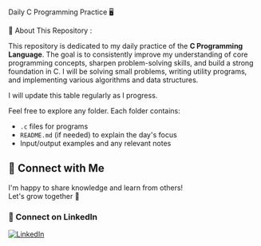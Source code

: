 Daily C Programming Practice 🖥️

📌 About This Repository : 

This repository is dedicated to my daily practice of the **C Programming Language**. 
The goal is to consistently improve my understanding of core programming concepts, sharpen problem-solving skills, and build a strong foundation in C. 
I will be solving small problems, writing utility programs, and implementing various algorithms and data structures.

I will update this table regularly as I progress.

Feel free to explore any folder. Each folder contains:
- `.c` files for programs
- `README.md` (if needed) to explain the day's focus
- Input/output examples and any relevant notes

## 🤝 Connect with Me

I'm happy to share knowledge and learn from others!  
Let's grow together 🚀

### 🔗 Connect on LinkedIn
[![LinkedIn](https://img.shields.io/badge/LinkedIn-Connect-blue?logo=linkedin)](https://www.linkedin.com/in/raghavendra-g204800/)



